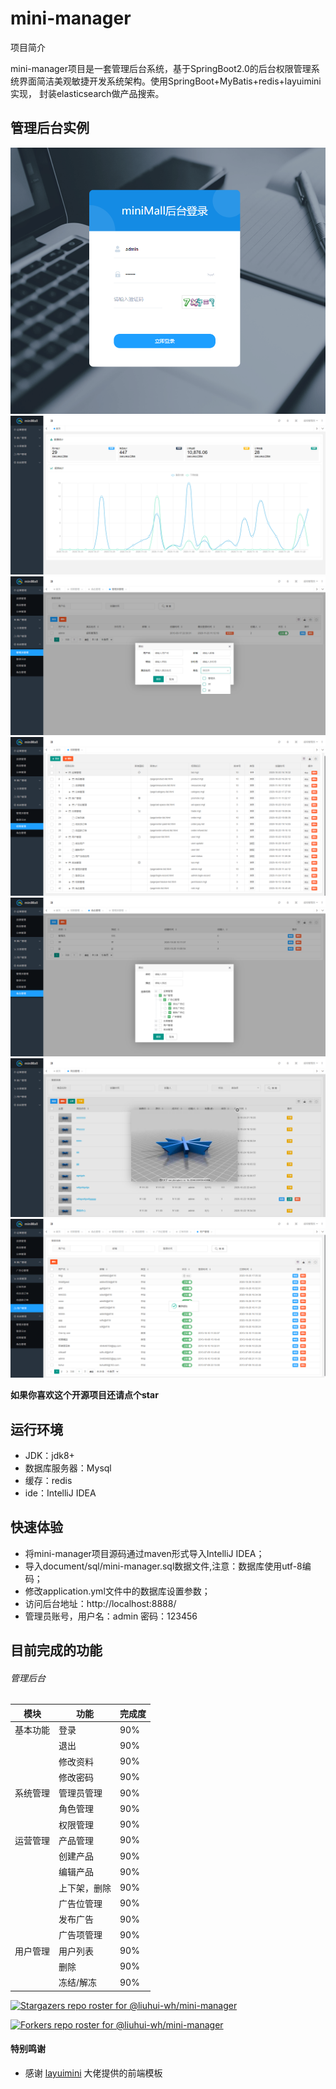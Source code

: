 # mini-manager

项目简介

mini-manager项目是一套管理后台系统，基于SpringBoot2.0的后台权限管理系统界面简洁美观敏捷开发系统架构。使用SpringBoot+MyBatis+redis+layuimini实现，
封装elasticsearch做产品搜索。

## 管理后台实例

![avatar](document/images/登录.png)
![avatar](document/images/欢迎页.png)
![avatar](document/images/管理员.png)
![avatar](document/images/权限.png)
![avatar](document/images/角色.png)
![avatar](document/images/商品.png)
![avatar](document/images/用户.png)

**如果你喜欢这个开源项目还请点个star**





## 运行环境

* JDK：jdk8+
* 数据库服务器：Mysql
* 缓存：redis
* ide：IntelliJ IDEA

## 快速体验

* 将mini-manager项目源码通过maven形式导入IntelliJ IDEA；
* 导入document/sql/mini-manager.sql数据文件,注意：数据库使用utf-8编码；
* 修改application.yml文件中的数据库设置参数；
* 访问后台地址：http://localhost:8888/
* 管理员账号，用户名：admin 密码：123456

## 目前完成的功能
###### 管理后台

 | 模块  | 功能 |完成度
|  ----  | ----  | ----  | 
| 基本功能  | 登录 | 90%
|  | 退出 | 90%
|  | 修改资料 | 90%
|  | 修改密码 | 90%
| 系统管理  | 管理员管理 | 90%
|  | 角色管理 | 90%
|  | 权限管理 | 90%
| 运营管理 | 产品管理 | 90%
|  | 创建产品 | 90%
|  | 编辑产品 | 90%
|  | 上下架，删除 | 90%
|  | 广告位管理 | 90%
|  | 发布广告 | 90%
|  | 广告项管理 | 90%
| 用户管理 | 用户列表 | 90%
|  | 删除 | 90%
|  | 冻结/解冻 | 90%



[![Stargazers repo roster for @liuhui-wh/mini-manager](https://reporoster.com/stars/liuhui-wh/mini-manager)](https://github.com/liuhui-wh/mini-manager/stargazers)


[![Forkers repo roster for @liuhui-wh/mini-manager](https://reporoster.com/forks/liuhui-wh/mini-manager)](https://github.com/liuhui-wh/mini-manager/network/members)


#### 特别鸣谢

- 感谢 [layuimini](https://github.com/zhongshaofa/layuimini) 大佬提供的前端模板


